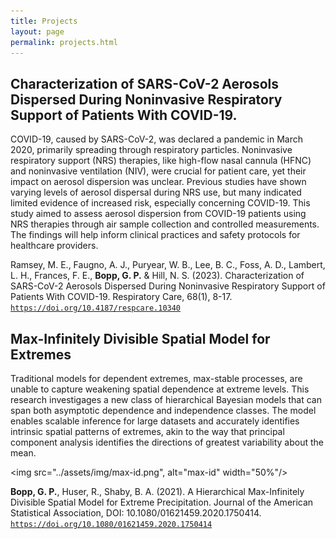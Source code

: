 ```yaml
---
title: Projects
layout: page
permalink: projects.html
---
```


## Characterization of SARS-CoV-2 Aerosols Dispersed During Noninvasive Respiratory Support of Patients With COVID-19.

COVID-19, caused by SARS-CoV-2, was declared a pandemic in March 2020, primarily spreading through respiratory particles. Noninvasive respiratory support (NRS) therapies, like high-flow nasal cannula (HFNC) and noninvasive ventilation (NIV), were crucial for patient care, yet their impact on aerosol dispersion was unclear. Previous studies have shown varying levels of aerosol dispersal during NRS use, but many indicated limited evidence of increased risk, especially concerning COVID-19. This study aimed to assess aerosol dispersion from COVID-19 patients using NRS therapies through air sample collection and controlled measurements. The findings will help inform clinical practices and safety protocols for healthcare providers.

Ramsey, M. E., Faugno, A. J., Puryear, W. B., Lee, B. C., Foss, A. D., Lambert, L. H., Frances, F. E., **Bopp, G. P.** & Hill, N. S. (2023). Characterization of SARS-CoV-2 Aerosols Dispersed During Noninvasive Respiratory Support of Patients With COVID-19. Respiratory Care, 68(1), 8-17. [`https://doi.org/10.4187/respcare.10340`](https://doi.org/10.4187/respcare.10340)

## Max-Infinitely Divisible Spatial Model for Extremes

Traditional models for dependent extremes, max-stable processes, are unable to capture weakening spatial dependence at extreme levels. This research investigages a new class of hierarchical Bayesian models that can span both asymptotic dependence and independence classes. The model enables scalable inference for large datasets and accurately identifies intrinsic spatial patterns of extremes, akin to the way that principal component analysis identifies the directions of greatest variability about the mean.

<img src="../assets/img/max-id.png", alt="max-id" width="50%"/>


**Bopp, G. P.**, Huser, R., Shaby, B. A. (2021). A Hierarchical Max-Infinitely Divisible Spatial Model for Extreme Precipitation. Journal of the American Statistical Association, DOI: 10.1080/01621459.2020.1750414.  [`https://doi.org/10.1080/01621459.2020.1750414`](https://doi.org/10.1080/01621459.2020.1750414)

